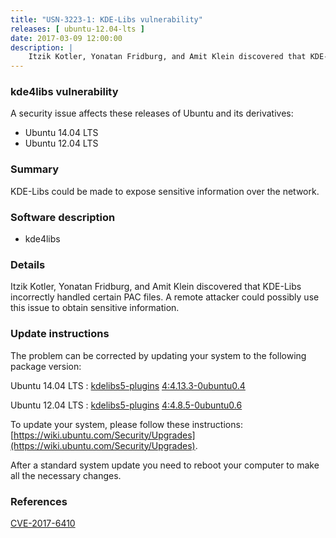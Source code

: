 ```yaml
---
title: "USN-3223-1: KDE-Libs vulnerability"
releases: [ ubuntu-12.04-lts ]
date: 2017-03-09 12:00:00
description: |
    Itzik Kotler, Yonatan Fridburg, and Amit Klein discovered that KDE-Libs incorrectly handled certain PAC files. A remote attacker could possibly use this issue to obtain sensitive information. 
--- 
```

 
### kde4libs vulnerability

A security issue affects these releases of Ubuntu and its derivatives:

* Ubuntu 14.04 LTS
* Ubuntu 12.04 LTS

### Summary

KDE-Libs could be made to expose sensitive information over the network. 

### Software description

* kde4libs 

### Details

Itzik Kotler, Yonatan Fridburg, and Amit Klein discovered that KDE-Libs incorrectly handled certain PAC files. A remote attacker could possibly use this issue to obtain sensitive information. 

### Update instructions

The problem can be corrected by updating your system to the following package version:

Ubuntu 14.04 LTS
 : [kdelibs5-plugins](https://launchpad.net/ubuntu/+source/kde4libs) <span> [4:4.13.3-0ubuntu0.4](https://launchpad.net/ubuntu/+source/kde4libs/4:4.13.3-0ubuntu0.4) </span> 

Ubuntu 12.04 LTS
 : [kdelibs5-plugins](https://launchpad.net/ubuntu/+source/kde4libs) <span> [4:4.8.5-0ubuntu0.6](https://launchpad.net/ubuntu/+source/kde4libs/4:4.8.5-0ubuntu0.6) </span> 

To update your system, please follow these instructions: [https://wiki.ubuntu.com/Security/Upgrades](https://wiki.ubuntu.com/Security/Upgrades).

After a standard system update you need to reboot your computer to make all the necessary changes. 

### References

 [CVE-2017-6410](http://people.ubuntu.com/~ubuntu-security/cve/CVE-2017-6410)
 
